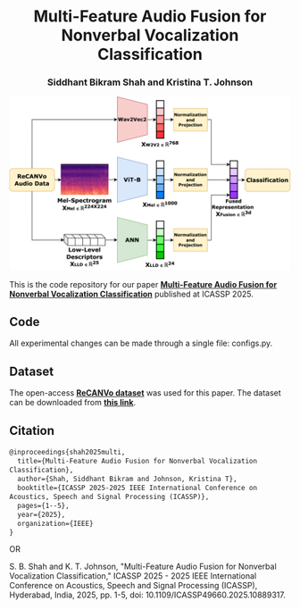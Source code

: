 <h1 font-size:40px align="center">Multi-Feature Audio Fusion for Nonverbal Vocalization Classification</h2>
<h3 font-size:40px align="center">Siddhant Bikram Shah and Kristina T. Johnson</h3>

<p align="center">
  <img src="Method.png" />
</p>

This is the code repository for our paper **<a href="https://ieeexplore.ieee.org/abstract/document/10889317">Multi-Feature Audio Fusion for Nonverbal Vocalization Classification**</a> published at ICASSP 2025. 

## Code

All experimental changes can be made through a single file: configs.py. 

## Dataset

The open-access **<a href="https://www.nature.com/articles/s41597-023-02405-7">ReCANVo dataset**</a> was used for this paper. The dataset can be downloaded from **<a href="https://zenodo.org/records/5786860">this link**</a>.

## Citation

```
@inproceedings{shah2025multi,
  title={Multi-Feature Audio Fusion for Nonverbal Vocalization Classification},
  author={Shah, Siddhant Bikram and Johnson, Kristina T},
  booktitle={ICASSP 2025-2025 IEEE International Conference on Acoustics, Speech and Signal Processing (ICASSP)},
  pages={1--5},
  year={2025},
  organization={IEEE}
}
```

OR

S. B. Shah and K. T. Johnson, "Multi-Feature Audio Fusion for Nonverbal Vocalization Classification," ICASSP 2025 - 2025 IEEE International Conference on Acoustics, Speech and Signal Processing (ICASSP), Hyderabad, India, 2025, pp. 1-5, doi: 10.1109/ICASSP49660.2025.10889317.
